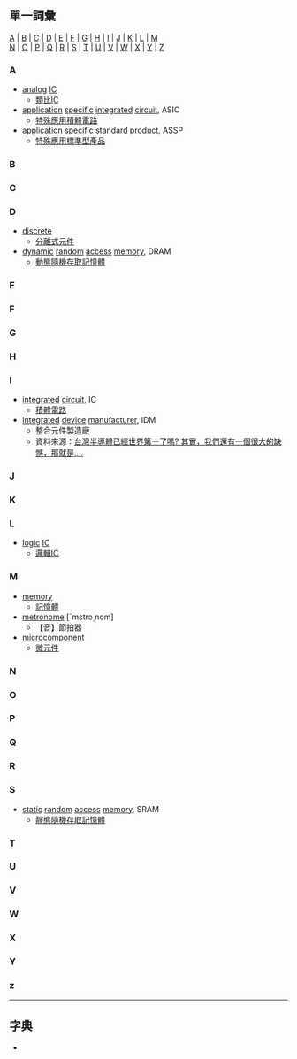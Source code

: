 ## 單一詞彙
[A](#A) | [B](#B) | [C](#C) | [D](#D) | [E](#E) | [F](#F) | [G](#G) | [H](#H) | [I](#I) | [J](#J) | [K](#K) | [L](#L) | [M](#M)<br>
 [N](#N) | [O](#O) | [P](#P) | [Q](#Q) | [R](#R) | [S](#S) | [T](#T) | [U](#U) | [V](#V) | [W](#W) | [X](#X) | [Y](#Y) | [Z](#Z)

### A
- [analog](https://tw.dictionary.search.yahoo.com/search?p=analog) [IC](https://tw.dictionary.search.yahoo.com/search?p=IC)
  - [類比IC](https://www.twse.com.tw/ch/products/publication/download/0001000892.pdf)
- [application](https://tw.dictionary.search.yahoo.com/search?p=application) [specific](https://tw.dictionary.search.yahoo.com/search?p=specific) [integrated](https://tw.dictionary.search.yahoo.com/search?p=integrated) [circuit](https://tw.dictionary.search.yahoo.com/search?p=circuit), ASIC
  - [特殊應用積體電路](https://www.twse.com.tw/ch/products/publication/download/0001000892.pdf)
- [application](https://tw.dictionary.search.yahoo.com/search?p=application) [specific](https://tw.dictionary.search.yahoo.com/search?p=specific) [standard](https://tw.dictionary.search.yahoo.com/search?p=standard) [product](https://tw.dictionary.search.yahoo.com/search?p=product), ASSP
  - [特殊應用標準型產品](https://www.twse.com.tw/ch/products/publication/download/0001000892.pdf)

### B


### C


### D
- [discrete](https://tw.dictionary.search.yahoo.com/search?p=discrete)
  - [分離式元件](https://www.twse.com.tw/ch/products/publication/download/0001000892.pdf)
- [dynamic](https://tw.dictionary.search.yahoo.com/search?p=dynamic) [random](https://tw.dictionary.search.yahoo.com/search?p=random) [access](https://tw.dictionary.search.yahoo.com/search?p=access) [memory](https://tw.dictionary.search.yahoo.com/search?p=memory), DRAM
  - [動態隨機存取記憶體](https://www.twse.com.tw/ch/products/publication/download/0001000892.pdf)

### E


### F


### G


### H


### I
- [integrated](https://tw.dictionary.search.yahoo.com/search?p=integrated) [circuit](https://tw.dictionary.search.yahoo.com/search?p=circuit), IC
  - [積體電路](https://www.twse.com.tw/ch/products/publication/download/0001000892.pdf)
- [integrated](https://tw.dictionary.search.yahoo.com/search?p=integrated) [device](https://tw.dictionary.search.yahoo.com/search?p=device) [manufacturer](https://tw.dictionary.search.yahoo.com/search?p=manufacturer), IDM
  - 整合元件製造廠
  - 資料來源：[台灣半導體已經世界第一了嗎? 其實，我們還有一個很大的缺憾，那就是….](https://tw.stock.yahoo.com/news/台灣半導體已經世界第-了嗎-其實-我們還有-個很大的缺憾-051500371.html)
  
### J


### K


### L
- [logic](https://tw.dictionary.search.yahoo.com/search?p=logic) [IC](https://tw.dictionary.search.yahoo.com/search?p=IC)
  - [邏輯IC](https://www.twse.com.tw/ch/products/publication/download/0001000892.pdf)

### M
- [memory](https://tw.dictionary.search.yahoo.com/search?p=memory)
  - [記憶體](https://www.twse.com.tw/ch/products/publication/download/0001000892.pdf)
- [metronome](https://tw.dictionary.search.yahoo.com/search?p=metronome) [ˋmɛtrə͵nom]
  - 【音】節拍器
- [microcomponent](https://tw.dictionary.search.yahoo.com/search?p=microcomponent)
  - [微元件](https://www.twse.com.tw/ch/products/publication/download/0001000892.pdf)
 
### N


### O


### P


### Q


### R


### S
- [static](https://tw.dictionary.search.yahoo.com/search?p=static) [random](https://tw.dictionary.search.yahoo.com/search?p=random) [access](https://tw.dictionary.search.yahoo.com/search?p=access) [memory](https://tw.dictionary.search.yahoo.com/search?p=memory), SRAM
  - [靜態隨機存取記憶體](https://www.twse.com.tw/ch/products/publication/download/0001000892.pdf)

### T


### U


### V


### W


### X


### Y


### z



---

## 字典
- 

